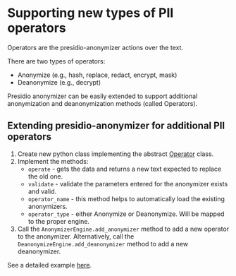 # Supporting new types of PII operators

Operators are the presidio-anonymizer actions over the text.

There are two types of operators:

- Anonymize (e.g., hash, replace, redact, encrypt, mask)
- Deanonymize (e.g., decrypt)

Presidio anonymizer can be easily extended to support additional anonymization and deanonymization methods (called Operators).

## Extending presidio-anonymizer for additional PII operators

1. Create new python class implementing the abstract [Operator](https://github.com/microsoft/presidio/blob/main/presidio-anonymizer/presidio_anonymizer/operators/operator.py) class.
2. Implement the methods:
    - `operate` - gets the data and returns a new text expected to replace the old one.
    - `validate` - validate the parameters entered for the anonymizer exists and valid.
    - `operator_name` - this method helps to automatically load the existing anonymizers.
    - `operator_type` - either Anonymize or Deanonymize. Will be mapped to the proper engine.
3. Call the `AnonymizerEngine.add_anonymizer` method to add a new  operator to the anonymizer. Alternatively, call the `DeanonymizeEngine.add_deanonymizer` method to add a new deanonymizer.

See a detailed example [here](../samples/python/pseudonymization.ipynb).
